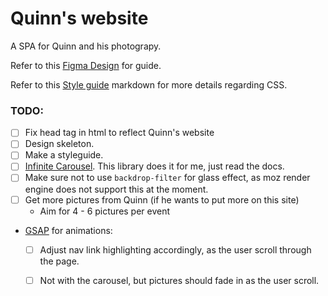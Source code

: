 # Quinn's website

A SPA for Quinn and his photograpy.

Refer to this [Figma Design](https://www.figma.com/file/GPuZBwWqqAww197yF2EcFu/Quinn's-website?node-id=0%3A1) for guide.

Refer to this [Style guide](./src/assets/STYLEGUIDE.md) markdown for more details regarding CSS.

### TODO:
- [ ] Fix head tag in html to reflect Quinn's website
- [ ] Design skeleton.
- [ ] Make a styleguide.
- [ ] [Infinite Carousel](https://www.npmjs.com/package/infinite-react-carousel). This library does it for me, just read the docs.
- [ ] Make sure not to use `backdrop-filter` for glass effect, as moz render engine does not support this at the moment.
- [ ] Get more pictures from Quinn (if he wants to put more on this site)
  - Aim for 4 - 6 pictures per event
- [GSAP](https://greensock.com/gsap/) for animations:
  - [ ] Adjust nav link highlighting accordingly, as the user scroll through the page.
  - [ ] Not with the carousel, but pictures should fade in as the user scroll.

